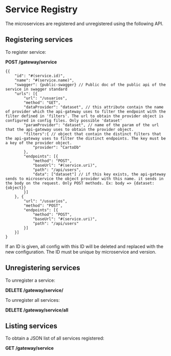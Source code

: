 # Service Registry

The microservices are registered and unregistered using the following
API.

## Registering services

To register service:

**POST /gateway/service**

````
{{
    "id": "#(service.id)",
    "name": "#(service.name)",
    "swagger": {public-swagger} // Public doc of the public api of the service in swagger standard
    "urls": [{
        "url": "/usuarios",
        "method": "GET",
        "dataProvider": "dataset", // this attribute contain the name of provider which the api-gateway uses to filter the endpoint with the filter defined in 'filters'. The url to obtain the provider object is configured in config files. Only possible 'dataset'
        "paramProvider": "dataset", // name of the param of the url that the api-gateway uses to obtain the provider object.
        "filters":{ // object that contain the distinct filters that the api-gateway uses to filter the distinct endpoints. The key must be a key of the provider object.
            "provider": "CartoDb"
        },
        "endpoints": [{
            "method": "POST",
            "baseUrl": "#(service.uri)",
            "path": "/api/users",
            "data": ["dataset"] // if this key exists, the api-gateway sends to microservice the object provider with this name. it sends in the body on the request. Only POST methods. Ex: body => {dataset: {object}}
        }]
    }, {
        "url": "/usuarios",
        "method": "POST",
        "endpoints": [{
            "method": "POST",
            "baseUrl": "#(service.uri)",
            "path": "/api/users"
        }]
    }]
}

````

If an ID is given, all config with this ID will be deleted and replaced
with the new configuration. The ID must be unique by microservice and
version.

## Unregistering services

To unregister a service:

**DELETE /gateway/service/<id>**

To unregister all services:

**DELETE /gateway/service/all**

## Listing services

To obtain a JSON list of all services registered:

**GET /gateway/service**
